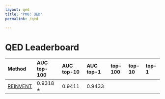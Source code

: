 ```yaml
---
layout: qed
title: "PMO: QED"
permalink: /qed

---
```


# QED Leaderboard




| Method | AUC top-100 | AUC top-10 | AUC top-1 | top-100 | top-10 | top-1 | 
| :--- | :--- | :--- | :--- | :--- | :--- | :--- |
| [REINVENT](https://jcheminf.biomedcentral.com/articles/10.1186/s13321-017-0235-x) | 0.9318 $\pm$ | 0.9411 | 0.9433 |  |  |  |




